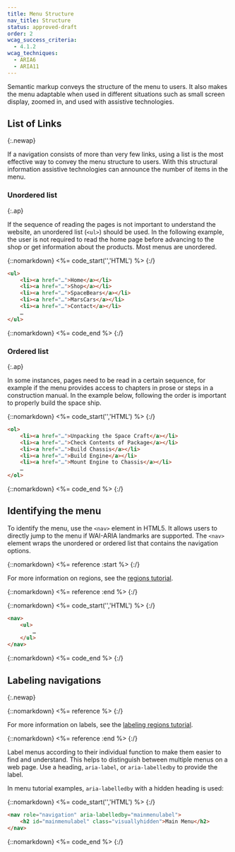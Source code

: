 ```yaml
---
title: Menu Structure
nav_title: Structure
status: approved-draft
order: 2
wcag_success_criteria:
  - 4.1.2
wcag_techniques:
  - ARIA6
  - ARIA11
---
```


Semantic markup conveys the structure of the menu to users. It also makes the menu adaptable when used in different situations such as small screen display, zoomed in, and used with assistive technologies.

## List of Links
{:.newap}

If a navigation consists of more than very few links, using a list is the most effective way to convey the menu structure to users. With this structural information assistive technologies can announce the number of items in the menu.

### Unordered list
{:.ap}

If the sequence of reading the pages is not important to understand the website, an unordered list (`<ul>`) should be used. In the following example, the user is not required to read the home page before advancing to the shop or get information about the products. Most menus are unordered.

{::nomarkdown}
<%= code_start('','HTML') %>
{:/}

~~~ html
<ul>
	<li><a href="…">Home</a></li>
	<li><a href="…">Shop</a></li>
	<li><a href="…">SpaceBears</a></li>
	<li><a href="…">MarsCars</a></li>
	<li><a href="…">Contact</a></li>
	…
</ul>
~~~

{::nomarkdown}
<%= code_end %>
{:/}


### Ordered list
{:.ap}

In some instances, pages need to be read in a certain sequence, for example if the menu provides access to chapters in prose or steps in a construction manual. In the example below, following the order is important to properly build the space ship.

{::nomarkdown}
<%= code_start('','HTML') %>
{:/}

~~~ html
<ol>
	<li><a href="…">Unpacking the Space Craft</a></li>
	<li><a href="…">Check Contents of Package</a></li>
	<li><a href="…">Build Chassis</a></li>
	<li><a href="…">Build Engine</a></li>
	<li><a href="…">Mount Engine to Chassis</a></li>
	…
</ol>
~~~

{::nomarkdown}
<%= code_end %>
{:/}

## Identifying the menu

To identify the menu, use the `<nav>` element in HTML5. It allows users to directly jump to the menu if WAI-ARIA landmarks are supported. The `<nav>` element wraps the unordered or ordered list that contains the navigation options.

{::nomarkdown}
<%= reference :start %>
{:/}

For more information on regions, see the [regions tutorial](/page-structure/regions.html).

{::nomarkdown}
<%= reference :end %>
{:/}

{::nomarkdown}
<%= code_start('','HTML') %>
{:/}

~~~ html
<nav>
	<ul>
		…
	</ul>
</nav>
~~~

{::nomarkdown}
<%= code_end %>
{:/}

## Labeling navigations
{:.newap}


{::nomarkdown}
<%= reference %>
{:/}

For more information on labels, see the [labeling regions tutorial](/page-structure/labels.html).

{::nomarkdown}
<%= reference :end %>
{:/}

Label menus according to their individual function to make them easier to find and understand. This helps to distinguish between multiple menus on a web page. Use a heading, `aria-label`, or `aria-labelledby` to provide the label.

In menu tutorial examples, `aria-labelledby` with a hidden heading is used:

{::nomarkdown}
<%= code_start('','HTML') %>
{:/}

~~~ html
<nav role="navigation" aria-labelledby="mainmenulabel">
	<h2 id="mainmenulabel" class="visuallyhidden">Main Menu</h2>
</nav>
~~~

{::nomarkdown}
<%= code_end %>
{:/}